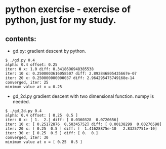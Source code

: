 python exercise - exercise of python, just for my study.
====
contents:
----
 * gd.py: gradient descent by python.
~~~
$ ./gd.py 0.4
alpha: 0.4 offset: 0.25
iter: 0 x: 1.0 diff: 0.3418696948385538
iter: 10 x: 0.2500003616058507 diff: 2.892846805435667e-07
iter: 20 x: 0.250000000000037 diff: 2.964295475749168e-14
converged, iter: 25
minimum value at x = 0.25
~~~
 * gd_2d.py gradient descent with two dimensional function. numpy is needed.
 ~~~
 $ ./gd_2d.py 0.4
alpha: 0.4 offset: [ 0.25  0.5 ]
iter: 0 x: [ 1.  2.] diff: [ 0.0360328  0.0720656]
iter: 10 x: [ 0.25172876  0.50345752] diff: [ 0.00138299  0.00276598]
iter: 20 x: [ 0.25  0.5 ] diff: [  1.41628875e-10   2.83257751e-10]
iter: 30 x: [ 0.25  0.5 ] diff: [ 0.  0.]
converged, iter: 30
minimum value at x = [ 0.25  0.5 ]
 ~~~

